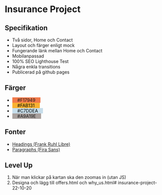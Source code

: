 # Insurance Project

## Specifikation

* Två sidor, Home och Contact
* Layout och färger enligt mock
* Fungerande länk mellan Home och Contact
* Mobilanpassad
* 100% SEO Lighthouse Test
* Några enkla transitions
* Publicerad på github pages

## Färger

* <span style="background-color:#F17949; padding: 0 1rem;">#F17949</span>
* <span style="background-color:#FAB131; padding: 0 1rem; color: black;">#FAB131</span>
* <span style="background-color:#C7DDEA; padding: 0 1rem; color: black;">#C7DDEA</span>
* <span style="background-color:#A9A19E; padding: 0 1rem">#A9A19E</span>

## Fonter

* [Headings (Frank Ruhl Libre)](https://fonts.google.com/specimen/Frank+Ruhl+Libre)
* [Paragraphs (Fira Sans)](https://fonts.google.com/specimen/Fira+Sans)

## Level Up
1. När man klickar på kartan ska den zoomas in (utan JS)
1. Designa och lägg till offers.html och why_us.html# insurance-project-22-10-20
